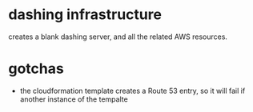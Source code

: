 dashing infrastructure
========

creates a blank dashing server, and all the related AWS resources. 


gotchas
========

* the cloudformation template creates a Route 53 entry, so it will fail if another instance of the tempalte 